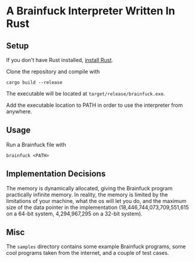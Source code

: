 # A Brainfuck Interpreter Written In Rust

## Setup

If you don't have Rust installed, [install Rust](https://www.rust-lang.org/tools/install).

Clone the repository and compile with
```
cargo build --release
```

The executable will be located at `target/release/brainfuck.exe`.

Add the executable location to PATH in order to use the interpreter from anywhere.

## Usage

Run a Brainfuck file with
```
brainfuck <PATH>
```

## Implementation Decisions
The memory is dynamically allocated, giving the Brainfuck program practically infinite memory.
In reality, the memory is limited by the limitations of your machine, what the os will let you do, and the maximum size of the data pointer in the implementation
(18,446,744,073,709,551,615 on a 64-bit system,
4,294,967,295 on a 32-bit system).

## Misc
The `samples` directory contains some example Brainfuck programs, some cool programs taken from the internet, and a couple of test cases.
